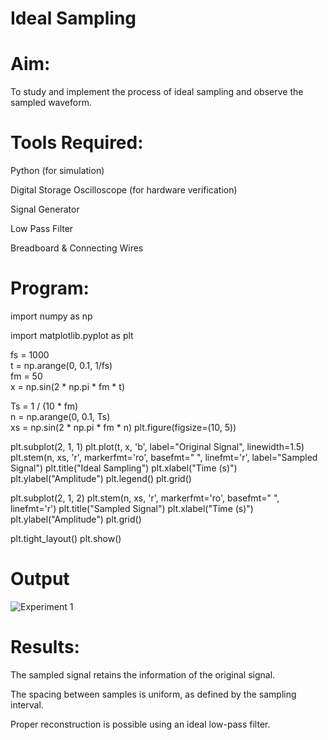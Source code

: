 # Ideal Sampling

# Aim:

To study and implement the process of ideal sampling and observe the sampled waveform.

# Tools Required:

Python (for simulation)

Digital Storage Oscilloscope (for hardware verification)

Signal Generator

Low Pass Filter

Breadboard & Connecting Wires

# Program:

import numpy as np

import matplotlib.pyplot as plt

fs = 1000  
t = np.arange(0, 0.1, 1/fs)  
fm = 50  
x = np.sin(2 * np.pi * fm * t)  

Ts = 1 / (10 * fm)  
n = np.arange(0, 0.1, Ts)  
xs = np.sin(2 * np.pi * fm * n) 
plt.figure(figsize=(10, 5))


plt.subplot(2, 1, 1)
plt.plot(t, x, 'b', label="Original Signal", linewidth=1.5)
plt.stem(n, xs, 'r', markerfmt='ro', basefmt=" ", linefmt='r', label="Sampled Signal")
plt.title("Ideal Sampling")
plt.xlabel("Time (s)")
plt.ylabel("Amplitude")
plt.legend()
plt.grid()


plt.subplot(2, 1, 2)
plt.stem(n, xs, 'r', markerfmt='ro', basefmt=" ", linefmt='r')
plt.title("Sampled Signal")
plt.xlabel("Time (s)")
plt.ylabel("Amplitude")
plt.grid()

plt.tight_layout()
plt.show()

# Output

![Experiment 1](https://github.com/user-attachments/assets/226fdede-01e7-4f57-9b69-a7d8e1a08e17)


# Results:

The sampled signal retains the information of the original signal.

The spacing between samples is uniform, as defined by the sampling interval.

Proper reconstruction is possible using an ideal low-pass filter.
